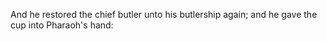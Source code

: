 And he restored the chief butler unto his butlership again; and he gave the cup into Pharaoh's hand:

